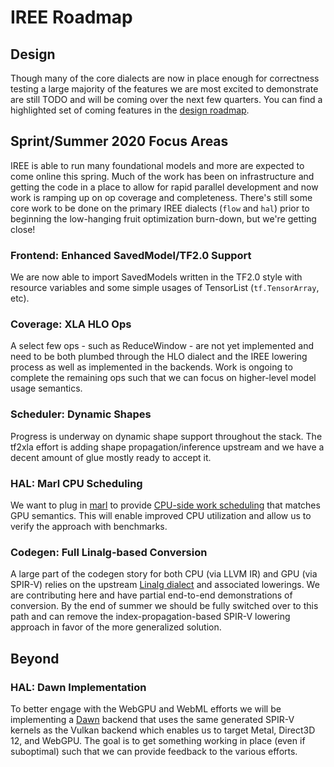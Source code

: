 # IREE Roadmap

## Design

Though many of the core dialects are now in place enough for correctness testing
a large majority of the features we are most excited to demonstrate are still
TODO and will be coming over the next few quarters. You can find a highlighted
set of coming features in the [design roadmap](roadmap_design.md).

## Sprint/Summer 2020 Focus Areas

IREE is able to run many foundational models and more are expected to come
online this spring. Much of the work has been on infrastructure and getting the
code in a place to allow for rapid parallel development and now work is ramping
up on op coverage and completeness. There's still some core work to be done on
the primary IREE dialects (`flow` and `hal`) prior to beginning the low-hanging
fruit optimization burn-down, but we're getting close!

### Frontend: Enhanced SavedModel/TF2.0 Support

We are now able to import SavedModels written in the TF2.0 style with resource
variables and some simple usages of TensorList (`tf.TensorArray`, etc).

### Coverage: XLA HLO Ops

A select few ops - such as ReduceWindow - are not yet implemented and need to be
both plumbed through the HLO dialect and the IREE lowering process as well as
implemented in the backends. Work is ongoing to complete the remaining ops such
that we can focus on higher-level model usage semantics.

### Scheduler: Dynamic Shapes

Progress is underway on dynamic shape support throughout the stack. The tf2xla
effort is adding shape propagation/inference upstream and we have a decent
amount of glue mostly ready to accept it.

### HAL: Marl CPU Scheduling

We want to plug in [marl](https://github.com/google/marl) to provide [CPU-side
work scheduling](roadmap_design.md#gpu-like-cpu-scheduling) that matches GPU
semantics. This will enable improved CPU utilization and allow us to verify the
approach with benchmarks.

### Codegen: Full Linalg-based Conversion

A large part of the codegen story for both CPU (via LLVM IR) and GPU (via
SPIR-V) relies on the upstream
[Linalg dialect](https://mlir.llvm.org/docs/Dialects/Linalg/) and associated
lowerings. We are contributing here and have partial end-to-end demonstrations
of conversion. By the end of summer we should be fully switched over to this
path and can remove the index-propagation-based SPIR-V lowering approach in
favor of the more generalized solution.

## Beyond

### HAL: Dawn Implementation

To better engage with the WebGPU and WebML efforts we will be implementing a
[Dawn](https://dawn.googlesource.com/dawn/) backend that uses the same generated
SPIR-V kernels as the Vulkan backend which enables us to target Metal, Direct3D
12, and WebGPU. The goal is to get something working in place (even if
suboptimal) such that we can provide feedback to the various efforts.
